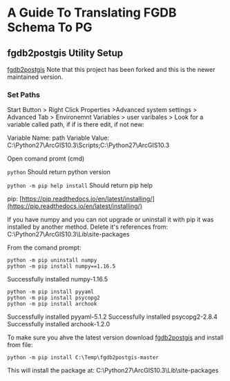 # A Guide To Translating FGDB Schema To PG

## fgdb2postgis Utility Setup
[fgdb2postgis](https://github.com/dersteppenwolf/fgdb2postgis)
Note that this project has been forked and this is the newer maintained version.

### Set Paths
Start Button > Right Click Properties >Advanced system settings > Advanced Tab > Environemnt Variables > user varibales >
Look for a variable called path, if if is there edit, if not new:

Variable Name: path
Variable Value: C:\Python27\ArcGIS10.3\Scripts;C:\Python27\ArcGIS10.3

Open comand promt (cmd)

```python```
Should return python version

```python -m pip help install```
Should return pip help

pip:
[https://pip.readthedocs.io/en/latest/installing/](https://pip.readthedocs.io/en/latest/installing/)

If you have numpy and you can not upgrade or uninstall it with pip it was installed by another method.  Delete it's references from:
C:\Python27\ArcGIS10.3\Lib\site-packages

From the comand prompt:
```
python -m pip uninstall numpy
python -m pip install numpy==1.16.5 
```
Successfully installed numpy-1.16.5
```
python -m pip install pyyaml
python -m pip install psycopg2
python -m pip install archook
```
Successfully installed pyyaml-5.1.2
Successfully installed psycopg2-2.8.4
Successfully installed archook-1.2.0

To make sure you ahve the latest version download [fgdb2postgis](https://github.com/dersteppenwolf/fgdb2postgis) and install from file:

```python -m pip install C:\Temp\fgdb2postgis-master```

This will install the package at:
C:\Python27\ArcGIS10.3\Lib\site-packages

